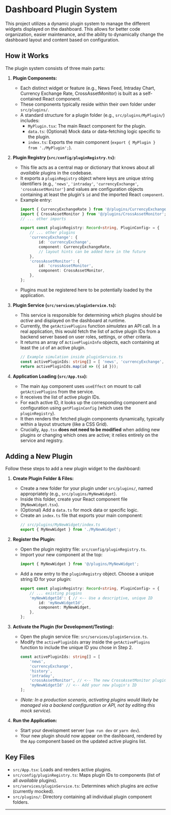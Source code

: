 # Dashboard Plugin System

This project utilizes a dynamic plugin system to manage the different widgets displayed on the dashboard. This allows for better code organization, easier maintenance, and the ability to dynamically change the dashboard layout and content based on configuration.

## How it Works

The plugin system consists of three main parts:

1.  **Plugin Components:**
    *   Each distinct widget or feature (e.g., News Feed, Intraday Chart, Currency Exchange Rate, CrossAssetMonitor) is built as a self-contained React component.
    *   These components typically reside within their own folder under `src/plugins/`.
    *   A standard structure for a plugin folder (e.g., `src/plugins/MyPlugin/`) includes:
        *   `MyPlugin.tsx`: The main React component for the plugin.
        *   `data.ts`: (Optional) Mock data or data-fetching logic specific to the plugin.
        *   `index.ts`: Exports the main component (`export { MyPlugin } from './MyPlugin';`).

2.  **Plugin Registry (`src/config/pluginRegistry.ts`):**
    *   This file acts as a central map or dictionary that knows about all *available* plugins in the codebase.
    *   It exports a `pluginRegistry` object where keys are unique string identifiers (e.g., `'news'`, `'intraday'`, `'currencyExchange'`, `'crossAssetMonitor'`) and values are configuration objects containing at least the plugin's `id` and the imported React `component`.
    *   Example entry:
        ```typescript
        import { CurrencyExchangeRate } from '@/plugins/CurrencyExchangeRate';
        import { CrossAssetMonitor } from '@/plugins/CrossAssetMonitor';
        // ... other imports

        export const pluginRegistry: Record<string, PluginConfig> = {
            // ... other plugins
            'currencyExchange': {
                id: 'currencyExchange',
                component: CurrencyExchangeRate,
                // layout hints can be added here in the future
            },
            'crossAssetMonitor': {
                id: 'crossAssetMonitor',
                component: CrossAssetMonitor,
            },
        };
        ```
    *   Plugins must be registered here to be potentially loaded by the application.

3.  **Plugin Service (`src/services/pluginService.ts`):**
    *   This service is responsible for determining *which* plugins should be *active* and displayed on the dashboard at runtime.
    *   Currently, the `getActivePlugins` function *simulates* an API call. In a real application, this would fetch the list of active plugin IDs from a backend server based on user roles, settings, or other criteria.
    *   It returns an array of `ActivePluginInfo` objects, each containing at least the `id` of an active plugin.
        ```typescript
        // Example simulation inside pluginService.ts
        const activePluginIds: string[] = [ 'news', 'currencyExchange', 'history', 'intraday', 'crossAssetMonitor' ];
        return activePluginIds.map(id => ({ id }));
        ```

4.  **Application Loading (`src/App.tsx`):**
    *   The main `App` component uses `useEffect` on mount to call `getActivePlugins` from the service.
    *   It receives the list of active plugin IDs.
    *   For each active ID, it looks up the corresponding component and configuration using `getPluginConfig` (which uses the `pluginRegistry`).
    *   It then renders the fetched plugin components dynamically, typically within a layout structure (like a CSS Grid).
    *   Crucially, `App.tsx` **does not need to be modified** when adding new plugins or changing which ones are active; it relies entirely on the service and registry.

## Adding a New Plugin

Follow these steps to add a new plugin widget to the dashboard:

1.  **Create Plugin Folder & Files:**
    *   Create a new folder for your plugin under `src/plugins/`, named appropriately (e.g., `src/plugins/MyNewWidget`).
    *   Inside this folder, create your React component file (`MyNewWidget.tsx`).
    *   (Optional) Add a `data.ts` for mock data or specific logic.
    *   Create an `index.ts` file that exports your main component:
        ```typescript
        // src/plugins/MyNewWidget/index.ts
        export { MyNewWidget } from './MyNewWidget';
        ```

2.  **Register the Plugin:**
    *   Open the plugin registry file: `src/config/pluginRegistry.ts`.
    *   Import your new component at the top:
        ```typescript
        import { MyNewWidget } from '@/plugins/MyNewWidget';
        ```
    *   Add a new entry to the `pluginRegistry` object. Choose a unique string ID for your plugin:
        ```typescript
        export const pluginRegistry: Record<string, PluginConfig> = {
            // ... existing plugins
            'myNewWidgetId': { // <-- Use a descriptive, unique ID
                id: 'myNewWidgetId',
                component: MyNewWidget,
            },
        };
        ```

3.  **Activate the Plugin (for Development/Testing):**
    *   Open the plugin service file: `src/services/pluginService.ts`.
    *   Modify the `activePluginIds` array inside the `getActivePlugins` function to include the unique ID you chose in Step 2.
        ```typescript
        const activePluginIds: string[] = [
            'news',
            'currencyExchange',
            'history',
            'intraday',
            'crossAssetMonitor', // <-- The new CrossAssetMonitor plugin
            'myNewWidgetId' // <-- Add your new plugin's ID
        ];
        ```
    *   *(Note: In a production scenario, activating plugins would likely be managed via a backend configuration or API, not by editing this mock service).*

4.  **Run the Application:**
    *   Start your development server (`npm run dev` or `yarn dev`).
    *   Your new plugin should now appear on the dashboard, rendered by the `App` component based on the updated active plugins list.

## Key Files

*   `src/App.tsx`: Loads and renders active plugins.
*   `src/config/pluginRegistry.ts`: Maps plugin IDs to components (list of all *available* plugins).
*   `src/services/pluginService.ts`: Determines which plugins are *active* (currently mocked).
*   `src/plugins/`: Directory containing all individual plugin component folders.

---